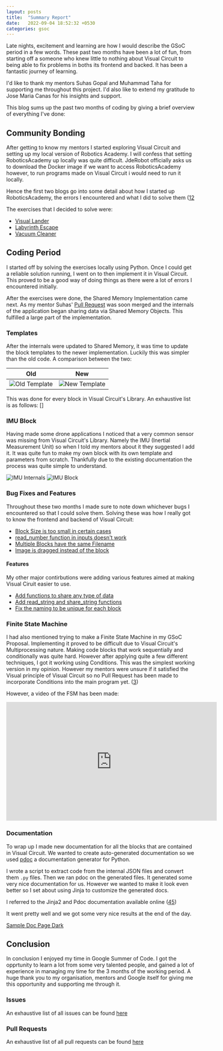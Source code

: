 ```yaml
---
layout: posts
title:  "Summary Report"
date:   2022-09-04 18:52:32 +0530
categories: gsoc
---
```


Late nights, excitement and learning are how I would describe the GSoC period in a few words. These past two months have been a lot of fun, from starting off a someone who knew little to nothing about Visual Circuit to being able to fix problems in boths its frontend and backed. It has been a fantastic journey of learning.

I'd like to thank my mentors Suhas Gopal and Muhammad Taha for supporting me throughout this project. I'd also like to extend my gratitude to Jose Maria Canas for his insights and support.

This blog sums up the past two months of coding by giving a brief overview of everything I've done:

## Community Bonding

After getting to know my mentors I started exploring Visual Circuit and setting up my local version of Robotics Academy. I will confess that setting RoboticsAcademy up locally was quite difficult. JdeRobot officially asks us to download the Docker image if we want to access RoboticsAcademy however, to run programs made on Visual Circuit i would need to run it locally.

Hence the first two blogs go into some detail about how I started up RoboticsAcademy, the errors I encountered and what I did to solve them ([1](https://theroboticsclub.github.io/gsoc2022-Toshan_Luktuke/gsoc/installing-jde-drone/)[2](https://theroboticsclub.github.io/gsoc2022-Toshan_Luktuke/gsoc/getting-code-running-on-drones/)

The exercises that I decided to solve were:
- [Visual Lander](https://www.youtube.com/watch?v=J1JhnNOKe1o)
- [Labyrinth Escape](https://www.youtube.com/watch?v=Xs3iAPYRtVQ)
- [Vacuum Cleaner](https://www.youtube.com/embed/AtYmeD9ojUo)

## Coding Period

I started off by solving the exercises locally using Python. Once I could get a reliable solution running, I went on to then implement it in Visual Circuit. This proved to be a good way of doing things as there were a lot of errors I encountered initially.

After the exercises were done, the Shared Memory Implementation came next. As my mentor Suhas' [Pull Request](https://github.com/JdeRobot/VisualCircuit/pull/153) was soon merged and the internals of the application began sharing data via Shared Memory Objects. This fulfilled a large part of the implementation.

### Templates

After the internals were updated to Shared Memory, it was time to update the block templates to the newer implementation. Luckily this was simpler than the old code.
A comparison between the two:

| Old | New |
|---|---|
| ![Old Template](/gsoc2022-Toshan_Luktuke/assets/old-template.png) | ![New Template](/gsoc2022-Toshan_Luktuke/assets/new-template.png) |

This was done for every block in Visual Circuit's Library.
An exhaustive list is as follows: []

### IMU Block

Having made some drone applications I noticed that a very common sensor was missing from Visual Circuit's Library. Namely the IMU (Inertial Measurement Unit) so when I told my mentors about it they suggested I add it. It was quite fun to make my own block with its own template and parameters from scratch. Thankfully due to the existing documentation the process was quite simple to understand. 

![IMU Internals](/gsoc2022-Toshan_Luktuke/assets/imu-internals.png)
![IMU Block](/gsoc2022-Toshan_Luktuke/assets/imu_block.png)

### Bug Fixes and Features

Throughout these two months I made sure to note down whichever bugs I encountered so that I could solve them. Solving these was how I really got to know the frontend and backend of Visual Circuit:

- [Block Size is too small in certain cases](https://github.com/JdeRobot/VisualCircuit/issues/180)
- [read_number function in inputs doesn't work](https://github.com/JdeRobot/VisualCircuit/issues/164)
- [Multiple Blocks have the same Filename](https://github.com/JdeRobot/VisualCircuit/issues/157)
- [Image is dragged instead of the block](https://github.com/JdeRobot/VisualCircuit/issues/142)


#### Features
My other major contirbutions were adding various features aimed at making Visual Ciruit easier to use. 

- [Add functions to share any type of data](https://github.com/JdeRobot/VisualCircuit/pull/173)
- [Add read_string and share_string functions](https://github.com/JdeRobot/VisualCircuit/pull/165)
- [Fix the naming to be unique for each block](https://github.com/JdeRobot/VisualCircuit/pull/158)


### Finite State Machine
I had also mentioned trying to make a Finite State Machine in my GSoC Proposal. Implementing it proved to be difficult due to Visual Circuit's Multiprocessing nature. Making code blocks that work sequentially and conditionally was quite hard. However after applying quite a few different techniques, I got it working using Conditions. This was the simplest working version in my opinion. However my mentors were unsure if it satisfied the Visual principle of Visual Circuit so no Pull Request has been made to incorporate Conditions into the main program yet. ([3](https://docs.python.org/3/library/multiprocessing.html))

However, a video of the FSM has been made:

<iframe width="560" height="315" src="https://www.youtube.com/embed/AtYmeD9ojUo" title="YouTube video player" frameborder="0" allow="accelerometer; autoplay; clipboard-write; encrypted-media; gyroscope; picture-in-picture" allowfullscreen></iframe>

### Documentation

To wrap up I made new documentation for all the blocks that are contained in Visual Circuit. We wanted to create auto-generated documentation so we used [pdoc](https://pdoc.dev/) a documentation generator for Python. 

I wrote a script to extract code from the internal JSON files and convert them `.py` files. Then we ran pdoc on the generated files. It generated some very nice documentation for us. However we wanted to make it look even better so I set about using Jinja to customize the generated docs.

I referred to the Jinja2 and Pdoc documentation available online ([4](https://pdoc.dev/docs/pdoc.html)[5](https://jinja.palletsprojects.com/en/2.11.x/))

It went pretty well and we got some very nice results at the end of the day.

[Sample Doc Page Dark](/gsoc2022-Toshan_Luktuke/assets/sample_doc_page_dark.png)

## Conclusion

In conclusion I enjoyed my time in Google Summer of Code. I got the opprtunity to learn a lot from some very talented people, and gained a lot of experience in managing my time for the 3 months of the working period. A huge thank you to my organisation, mentors and Google itself for giving me this opportunity and supporting me through it.

### Issues
An exhaustive list of all issues can be found [here](https://github.com/JdeRobot/VisualCircuit/issues?q=is%3Aissue+author%3Atoshan-luktuke)
### Pull Requests
An exhaustive list of all pull requests can be found [here](https://github.com/JdeRobot/VisualCircuit/issues?q=is%3Apull-request+author%3Atoshan-luktuke)
